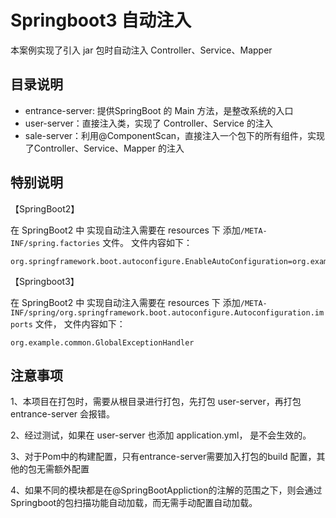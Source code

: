 # Springboot3 自动注入

本案例实现了引入 jar 包时自动注入 Controller、Service、Mapper

## 目录说明
- entrance-server: 提供SpringBoot 的 Main 方法，是整改系统的入口
- user-server：直接注入类，实现了 Controller、Service 的注入
- sale-server：利用@ComponentScan，直接注入一个包下的所有组件，实现了Controller、Service、Mapper 的注入

## 特别说明
【SpringBoot2】

在 SpringBoot2 中 实现自动注入需要在 resources 下 添加`/META-INF/spring.factories` 文件。
文件内容如下：
```properties
org.springframework.boot.autoconfigure.EnableAutoConfiguration=org.example.common.GlobalExceptionHandler
```

【Springboot3】

在 SpringBoot2 中 实现自动注入需要在 resources 下 
添加`/META-INF/spring/org.springframework.boot.autoconfigure.Autoconfiguration.imports` 文件，
文件内容如下：
```properties
org.example.common.GlobalExceptionHandler
```

## 注意事项
1、本项目在打包时，需要从根目录进行打包，先打包 user-server，再打包entrance-server 会报错。

2、经过测试，如果在 user-server 也添加 application.yml， 是不会生效的。

3、对于Pom中的构建配置，只有entrance-server需要加入打包的build 配置，其他的包无需额外配置

4、如果不同的模块都是在@SpringBootAppliction的注解的范围之下，则会通过Springboot的包扫描功能自动加载，而无需手动配置自动加载。